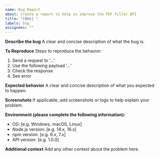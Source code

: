 ```yaml
---
name: Bug Report
about: Create a report to help us improve the PDF Filler API
title: "[BUG] "
labels: bug
assignees: ""
---
```


**Describe the bug**
A clear and concise description of what the bug is.

**To Reproduce**
Steps to reproduce the behavior:

1. Send a request to '...'
2. Use the following payload '...'
3. Check the response
4. See error

**Expected behavior**
A clear and concise description of what you expected to happen.

**Screenshots**
If applicable, add screenshots or logs to help explain your problem.

**Environment (please complete the following information):**

- OS: [e.g. Windows, macOS, Linux]
- Node.js version: [e.g. 14.x, 16.x]
- npm version: [e.g. 6.x, 7.x]
- API version: [e.g. 1.0.0]

**Additional context**
Add any other context about the problem here.
